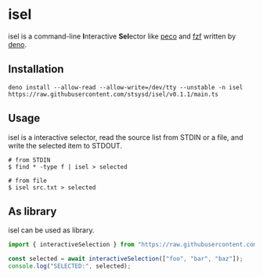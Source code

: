 # isel

isel is a command-line **I**nteractive **Sel**ector like
[peco](https://github.com/peco/peco) and [fzf](https://github.com/junegunn/fzf)
written by [deno](https://deno.land/).

## Installation

```console
deno install --allow-read --allow-write=/dev/tty --unstable -n isel https://raw.githubusercontent.com/stsysd/isel/v0.1.1/main.ts
```

## Usage

isel is a interactive selector, read the source list from STDIN or a file, and
write the selected item to STDOUT.

```console
# from STDIN
$ find * -type f | isel > selected

# from file
$ isel src.txt > selected
```

## As library

isel can be used as library.

```typescript
import { interactiveSelection } from "https://raw.githubusercontent.com/stsysd/isel/v0.1.1/mod.ts";

const selected = await interactiveSelection(["foo", "bar", "baz"]);
console.log("SELECTED:", selected);
```
